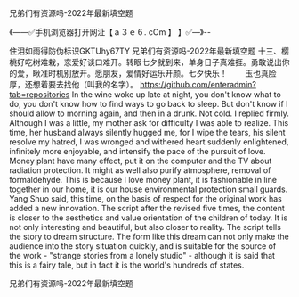 兄弟们有资源吗-2022年最新填空题

《——✅手机浏览器打开网沚【ａ３ｅ６. cOm 】 】✅—》--

住泪如雨得防伪标识GKTUhy67TY
兄弟们有资源吗-2022年最新填空题	十三、樱桃好吃树难栽，恋爱好谈口难开。转眼七夕就到来，单身日子真难捱。勇敢说出你的爱，瞅准时机别放开。愿朋友，爱情好运乐开颜。七夕快乐！
　　玉也真脸厚，还想着要去找他（叫我的名字）。
https://github.com/enteradmin?tab=repositories
In the wine woke up late at night, you don't know what to do, you don't know how to find ways to go back to sleep.
But don't know if I should allow to morning again, and then in a drunk.
Not cold.
I replied firmly.
Although I was a little, my mother ask for difficulty I was able to realize.
This time, her husband always silently hugged me, for I wipe the tears, his silent resolve my hatred, I was wronged and withered heart suddenly enlightened, infinitely more enjoyable, and intensify the pace of the pursuit of love.
Money plant have many effect, put it on the computer and the TV about radiation protection.
It might as well also purify atmosphere, removal of formaldehyde.
This is because I love money plant, it is fashionable in line together in our home, it is our house environmental protection small guards.
Yang Shuo said, this time, on the basis of respect for the original work has added a new innovation.
The script after the revised five times, the content is closer to the aesthetics and value orientation of the children of today.
It is not only interesting and beautiful, but also closer to reality.
The script tells the story to dream structure.
The form like this dream can not only make the audience into the story situation quickly, and is suitable for the source of the work - "strange stories from a lonely studio" - although it is said that this is a fairy tale, but in fact it is the world's hundreds of states.




兄弟们有资源吗-2022年最新填空题
